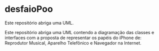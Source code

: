 # desfaioPoo
Este repositório abriga uma UML.

Este repositório abriga uma UML contendo a diagramação das classes e interfaces com a proposta de representar os papéis do iPhone de: Reprodutor Musical, Aparelho Telefônico e Navegador na Internet.
